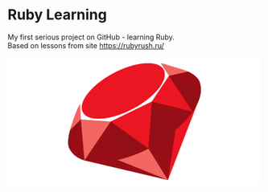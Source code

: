 # Ruby Learning
My first serious project on GitHub - learning Ruby. \
Based on lessons from site https://rubyrush.ru/

<img src="/Ruby.png" width="512" height="256">
